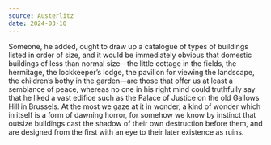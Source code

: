 ```yaml
---
source: Austerlitz
date: 2024-03-10
---
```


Someone, he added, ought to draw up a catalogue of types of
buildings listed in order of size, and it would be immediately obvious that
domestic buildings of less than normal size—the little cottage in the fields, the
hermitage, the lockkeeper’s lodge, the pavilion for viewing the landscape, the
children’s bothy in the garden—are those that offer us at least a semblance of
peace, whereas no one in his right mind could truthfully say that he liked a vast
edifice such as the Palace of Justice on the old Gallows Hill in Brussels. At the
most we gaze at it in wonder, a kind of wonder which in itself is a form of
dawning horror, for somehow we know by instinct that outsize buildings cast the
shadow of their own destruction before them, and are designed from the first
with an eye to their later existence as ruins.
